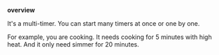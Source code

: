 **overview**

It's a multi-timer. You can start many timers at once or one by one.

For example, you are cooking. It needs cooking for 5 minutes with high heat. And it only need simmer for 20 minutes.

